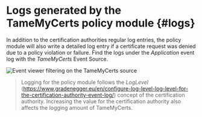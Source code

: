 # Logs generated by the TameMyCerts policy module {#logs}

In addition to the certification authorities regular log entries, the policy module will also write a detailed log entry if a certificate request was denied due to a policy violation or failure. Find the logs under the _Application_ event log with the _TameMyCerts_ Event Source.

![Event viewer filtering on the TameMyCerts source](resources/event-viewer.png)

> Logging for the policy module follows the _LogLevel_ (<https://www.gradenegger.eu/en/configure-log-level-log-level-for-the-certification-authority-event-log/>) concept of the certification authority. Increasing the value for the certification authority also affects the logging amount of TameMyCerts.
